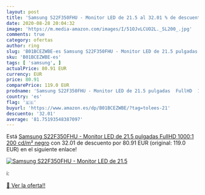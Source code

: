 ```yaml
---
layout: post
title: 'Samsung S22F350FHU - Monitor LED de 21.5 al 32.01 % de descuento'
date: 2020-08-28 20:04:32
image: 'https://m.media-amazon.com/images/I/51OJvLCUO2L._SL200_.jpg'
comments: true
category: ofertas
author: ring
slug: 'B01BCEZWBE-es Samsung S22F350FHU - Monitor LED de 21.5 pulgadas FullHD...'
sku: 'B01BCEZWBE-es'
tags: [ 'samsung', ]
actualPrice: 80.91 EUR
currency: EUR
price: 80.91
comparePrice: 119.0 EUR
prodname: 'Samsung S22F350FHU - Monitor LED de 21.5 pulgadas  FullHD  1000:1  200 cd/m²  negro'
country: 'es'
flag: '🇪🇸'
buyurl: 'https://www.amazon.es/dp/B01BCEZWBE/?tag=tolees-21'
descuento: '32.01'
average: '81.75193548387097'
---
```


Está [Samsung S22F350FHU - Monitor LED de 21.5 pulgadas  FullHD  1000:1  200 cd/m²  negro](https://www.amazon.es/dp/B01BCEZWBE/?tag=tolees-21) con 32.01 de descuento por 80.91 EUR (original: 119.0 EUR) en el siguiente enlace!

[![Samsung S22F350FHU - Monitor LED de 21.5](https://m.media-amazon.com/images/I/51OJvLCUO2L._SL200_.jpg)](https://www.amazon.es/dp/B01BCEZWBE/?tag=tolees-21)

ℹ️:


[🛒 Ver la oferta!!](https://www.amazon.es/dp/B01BCEZWBE/?tag=tolees-21)
